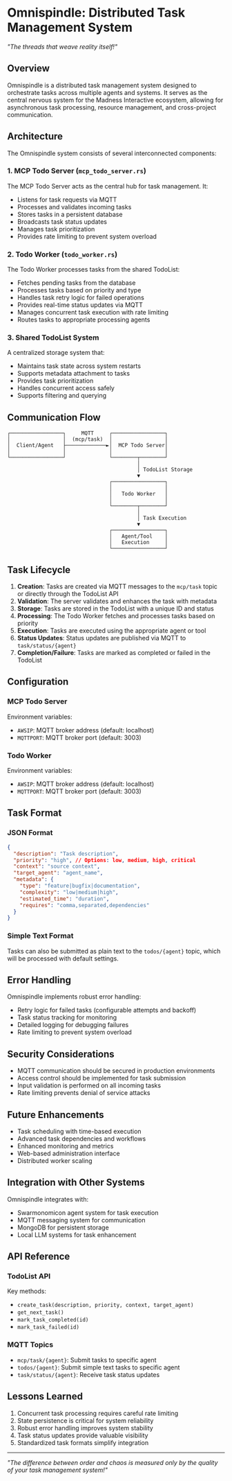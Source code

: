 # Omnispindle: Distributed Task Management System

*"The threads that weave reality itself!"*

## Overview

Omnispindle is a distributed task management system designed to orchestrate tasks across multiple agents and systems. It serves as the central nervous system for the Madness Interactive ecosystem, allowing for asynchronous task processing, resource management, and cross-project communication.

## Architecture

The Omnispindle system consists of several interconnected components:

### 1. MCP Todo Server (`mcp_todo_server.rs`)

The MCP Todo Server acts as the central hub for task management. It:

- Listens for task requests via MQTT
- Processes and validates incoming tasks
- Stores tasks in a persistent database
- Broadcasts task status updates
- Manages task prioritization
- Provides rate limiting to prevent system overload

### 2. Todo Worker (`todo_worker.rs`)

The Todo Worker processes tasks from the shared TodoList:

- Fetches pending tasks from the database
- Processes tasks based on priority and type
- Handles task retry logic for failed operations
- Provides real-time status updates via MQTT
- Manages concurrent task execution with rate limiting
- Routes tasks to appropriate processing agents

### 3. Shared TodoList System

A centralized storage system that:

- Maintains task state across system restarts
- Supports metadata attachment to tasks
- Provides task prioritization
- Handles concurrent access safely
- Supports filtering and querying

## Communication Flow

```
┌─────────────────┐     MQTT     ┌─────────────────┐
│                 │  (mcp/task)  │                 │
│  Client/Agent   ├─────────────►│  MCP Todo Server│
│                 │              │                 │
└─────────────────┘              └────────┬────────┘
                                          │
                                          │ TodoList Storage
                                          ▼
                                 ┌─────────────────┐
                                 │                 │
                                 │   Todo Worker   │
                                 │                 │
                                 └────────┬────────┘
                                          │
                                          │ Task Execution
                                          ▼
                                 ┌─────────────────┐
                                 │   Agent/Tool    │
                                 │   Execution     │
                                 └─────────────────┘
```

## Task Lifecycle

1. **Creation**: Tasks are created via MQTT messages to the `mcp/task` topic or directly through the TodoList API
2. **Validation**: The server validates and enhances the task with metadata
3. **Storage**: Tasks are stored in the TodoList with a unique ID and status
4. **Processing**: The Todo Worker fetches and processes tasks based on priority
5. **Execution**: Tasks are executed using the appropriate agent or tool
6. **Status Updates**: Status updates are published via MQTT to `task/status/{agent}`
7. **Completion/Failure**: Tasks are marked as completed or failed in the TodoList

## Configuration

### MCP Todo Server

Environment variables:
- `AWSIP`: MQTT broker address (default: localhost)
- `MQTTPORT`: MQTT broker port (default: 3003)

### Todo Worker

Environment variables:
- `AWSIP`: MQTT broker address (default: localhost)
- `MQTTPORT`: MQTT broker port (default: 3003)

## Task Format

### JSON Format

```json
{
  "description": "Task description",
  "priority": "high", // Options: low, medium, high, critical
  "context": "source context",
  "target_agent": "agent_name",
  "metadata": {
    "type": "feature|bugfix|documentation",
    "complexity": "low|medium|high",
    "estimated_time": "duration",
    "requires": "comma,separated,dependencies"
  }
}
```

### Simple Text Format

Tasks can also be submitted as plain text to the `todos/{agent}` topic, which will be processed with default settings.

## Error Handling

Omnispindle implements robust error handling:

- Retry logic for failed tasks (configurable attempts and backoff)
- Task status tracking for monitoring
- Detailed logging for debugging failures
- Rate limiting to prevent system overload

## Security Considerations

- MQTT communication should be secured in production environments
- Access control should be implemented for task submission
- Input validation is performed on all incoming tasks
- Rate limiting prevents denial of service attacks

## Future Enhancements

- Task scheduling with time-based execution
- Advanced task dependencies and workflows
- Enhanced monitoring and metrics
- Web-based administration interface
- Distributed worker scaling

## Integration with Other Systems

Omnispindle integrates with:

- Swarmonomicon agent system for task execution
- MQTT messaging system for communication
- MongoDB for persistent storage
- Local LLM systems for task enhancement

## API Reference

### TodoList API

Key methods:
- `create_task(description, priority, context, target_agent)`
- `get_next_task()`
- `mark_task_completed(id)`
- `mark_task_failed(id)`

### MQTT Topics

- `mcp/task/{agent}`: Submit tasks to specific agent
- `todos/{agent}`: Submit simple text tasks to specific agent
- `task/status/{agent}`: Receive task status updates

## Lessons Learned

1. Concurrent task processing requires careful rate limiting
2. State persistence is critical for system reliability
3. Robust error handling improves system stability
4. Task status updates provide valuable visibility
5. Standardized task formats simplify integration

---

*"The difference between order and chaos is measured only by the quality of your task management system!"* 